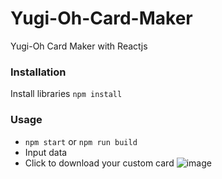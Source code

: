 # Yugi-Oh-Card-Maker
Yugi-Oh Card Maker with Reactjs
### Installation
Install libraries `npm install`
### Usage
* `npm start` or `npm run build`
* Input data
* Click to download your custom card
![image](https://user-images.githubusercontent.com/98139595/197103403-dd4672c2-e7de-46f0-97aa-ecf1f880cf29.png)
